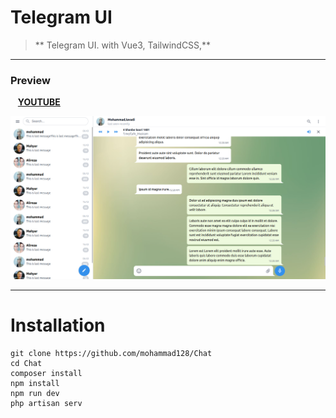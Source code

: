 # Telegram UI
>** Telegram UI. with Vue3, TailwindCSS,**

------------

###    Preview
&nbsp;&nbsp;&nbsp;**[YOUTUBE](HTTPS://WWW.YOUTUBE.COM/WATCH?V=JLHCT2DVNPE&T=22S "YOUTUBE")**

[![Watch the video](https://github.com/mohammad128/Chat/raw/main/preview.png)](https://www.youtube.com/watch?v=jlhCT2dVnpE)

------------
# Installation

	git clone https://github.com/mohammad128/Chat
	cd Chat
	composer install
	npm install
	npm run dev
	php artisan serv
